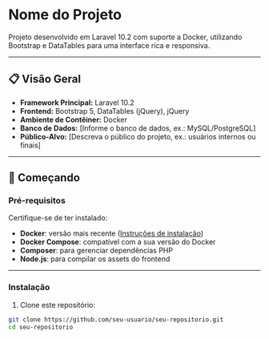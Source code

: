 # Nome do Projeto

Projeto desenvolvido em Laravel 10.2 com suporte a Docker, utilizando Bootstrap e DataTables para uma interface rica e responsiva.

---

## 📋 Visão Geral

- **Framework Principal:** Laravel 10.2
- **Frontend:** Bootstrap 5, DataTables (jQuery), jQuery
- **Ambiente de Contêiner:** Docker
- **Banco de Dados:** [Informe o banco de dados, ex.: MySQL/PostgreSQL]
- **Público-Alvo:** [Descreva o público do projeto, ex.: usuários internos ou finais]

---

## 🚀 Começando

### Pré-requisitos

Certifique-se de ter instalado:
- **Docker**: versão mais recente ([Instruções de instalação](https://docs.docker.com/get-docker/))
- **Docker Compose**: compatível com a sua versão do Docker
- **Composer**: para gerenciar dependências PHP
- **Node.js**: para compilar os assets do frontend

---

### Instalação

1. Clone este repositório:

```bash
git clone https://github.com/seu-usuario/seu-repositorio.git
cd seu-repositorio
